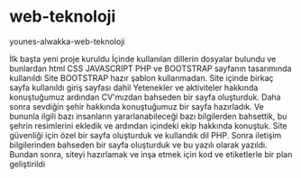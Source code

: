 # web-teknoloji
younes-alwakka-web-teknoloji

İlk başta yeni proje kuruldu İçinde kullanılan dillerin dosyalar bulundu ve bunlardan html CSS JAVASCRIPT PHP ve BOOTSTRAP sayfanın tasarımında kullanıldı Site BOOTSTRAP hazır şablon kullanmadan. Site içinde birkaç sayfa kullanıldı giriş sayfası dahil Yetenekler ve aktiviteler hakkında konuştuğumuz ardından CV'mızdan bahseden bir sayfa oluşturduk. Daha sonra sevdiğin şehir hakkında konuştuğumuz bir sayfa hazırladık. Ve bununla ilgili bazı insanların yararlanabileceği bazı bilgilerden bahsettik, bu şehrin resimlerini ekledik ve ardından içindeki ekip hakkında konuştuk. Site güvenliği için özel bir sayfa oluşturduk ve kullandık dil PHP. Sonra iletişim bilgilerinden bahseden bir sayfa oluşturduk ve bu yazılı olarak yazıldı. Bundan sonra, siteyi hazırlamak ve inşa etmek için kod ve etiketlerle bir plan geliştirildi
